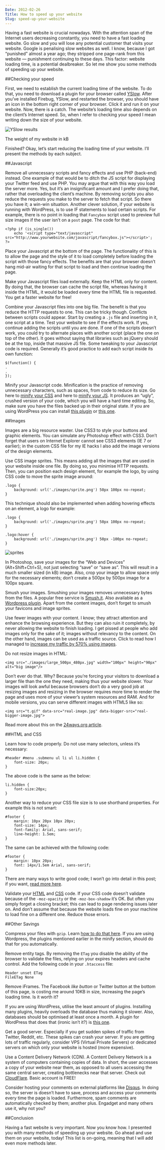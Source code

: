 ```yaml
---
Date: 2012-02-26
Title: How to speed up your website
Slug: speed-up-your-website
---
```


Having a fast website is crucial nowadays. With the attention span of the Internet users decreasing constantly, you need to have a fast loading website. Go slow and you will lose any potential customer that visits your website. Google is penalising slow websites as well. I know, because I got “punished” almost a year ago; they stripped one page-rank from this website — punishment continuing to these days. This factor: website loading time, is a potential dealbreaker. So let me show you some methods of speeding up your website.

##Checking your speed

First, we need to establish the current loading time of the website. To do that, you need to download a plugin for your browser called [YSlow](http://developer.yahoo.com/yslow/). After you’ve installed Firebug, YSlow, and restarted the browser, you should have an icon in the bottom right corner of your browser. Click it and run it on your website. Now, there is a catch. The website’s loading time also depends on the client’s Internet speed. So, when I refer to checking your speed I mean writing down the size of your website.

![YSlow results](http://dl.dropbox.com/u/48552248/websites/sicanstudios/blog/assets/yslow.jpg)
<figcaption>The weight of my website in kB</figcaption>

Finished? Okay, let’s start reducing the loading time of your website. I’ll present the methods by each subject.

##Javascript

Remove all unnecessary scripts and fancy effects and use PHP (back-end) instead. One example of that would be to ditch the JS script for displaying your Twitter feed and use PHP. You may argue that with this way you load the server more. Yes, but it’s an insignificant amount and I prefer doing that, rather that overloading the client’s machine. By removing scripts you also reduce the requests you make to the server to fetch that script. So there you have it; a win-win situation. Another clever solution, if your website is running with WordPress, is to use IF statements to load certain scripts. For example, there is no point in loading that `Fancybox` script used to preview full size images if the user isn’t on a `post` page. The code for that:

	<?php if (is_single()) 
		echo '<script type="text/javascript" src="http://www.yourwebsite.com/javascript/fancybox.js"></script>';
	?>

Place your Javascript at the bottom of the page. The functionality of this is to allow the page and the style of it to load completely before loading the script with those fancy effects. The benefits are that your browser doesn’t hang mid-air waiting for that script to load and then continue loading the page.

Make your Javascript files load externally. Keep the HTML only for content. By doing that, the browser can cache the script file, whereas having it inside the HTML, it would be loaded every time the HTML file is requested. You get a faster website for free!

Combine your Javascript files into one big file. The benefit is that you reduce the HTTP requests to one. This can be tricky though. Conflicts between scripts could appear. Start by creating a `.js` file and inserting in it, one script at a time. Test your website to see if the effects work. If yes, continue adding the scripts until you are done. If one of the scripts doesn’t work, you could try to alternate places with another script (place the one on top of the other). It goes without saying that libraries such as jQuery should be at the top, inside that massive JS file. Some tweaking to your Javascript code is required. Generally it’s good practice to add each script inside its own function:

	$(function() {
	.
	.
	});

Minify your Javascript code. Minification is the practice of removing unnecessary characters, such as spaces, from code to reduce its size. Go here to [minify your CSS](http://www.minifycss.com/css-compressor/) and here to [minify your JS](http://www.minifyjs.com/javascript-compressor/). It produces an “ugly”, crushed version of your code, which you will have a hard time editing. So, make sure you have the files backed up in their original state. If you are using WordPress you can install [this plugin](http://wordpress.org/extend/plugins/wp-minify/) or [this one](http://wordpress.org/extend/plugins/w3-total-cache/).

##Images

Images are a big resource waster. Use CSS3 to style your buttons and graphic elements. You can simulate any Photoshop effect with CSS3. Don’t forget that users on Internet Explorer cannot see CSS3 elements (IE 7 or earlier); in the custom CSS file for my IE hacks I also add the image versions of the design elements.

Use CSS image sprites. This means adding all the images that are used in your website inside one file. By doing so, you minimise HTTP requests. Then, you can position each design element, for example the logo, by using CSS code to move the sprite image around:

	.logo {
		background: url('./images/sprite.png') 50px 100px no-repeat;
	}

This technique should also be implemented when adding hovering effects on an element, a logo for example:

	.logo {
		background: url('./images/sprite.png') 50px 100px no-repeat;
	}

	.logo:hover {
		background: url('./images/sprite.png') 50px -100px no-repeat;
	}

![sprites](http://dl.dropbox.com/u/48552248/websites/sicanstudios/blog/assets/sprites.jpg)

In Photoshop, save your images for the “Web and Devices” (Alt+Shift+Ctrl+S), not just selecting “save” or “save as”. This will result in a much smaller sized (in kB) image. Also, crop your image to allow space only for the necessary elements; don’t create a 500px by 500px image for a 100px square.

Smush your images. Smushing your images removes unnecessary bytes from the files. A popular free service is [Smush.it](http://www.smushit.com/ysmush.it/). Also available as a [Wordpress plugin](http://wordpress.org/extend/plugins/wp-smushit/). Apart from the content images, don’t forget to smush your favicons and image sprites.

Use fewer images with your content. I know; they attract attention and enhance the browsing experience. But they can also ruin it completely, by never allowing the website to finish loading. I get pissed at people who add images only for the sake of it; images without relevancy to the content. On the other hand, images can be used as a traffic source. Click to read how I managed to [increase my traffic by 570% using images](http://sicanstudios.com/post/increase-traffic-website).

Do not resize images in HTML:

	<img src="./images/large_500px_480px.jpg" width="100px" height="90px" alt="big image"/>

Don’t ever do that. Why? Because you’re forcing your visitors to download a larger file than the one they need, making thus your website slower. Your images will look awful because browsers don’t do a very good job at resizing images and resizing in the browser requires more time to render the page and uses more of your viewer’s system resources and RAM. And for mobile versions, you can serve different images with HTML5 like so:

	<img src="t.gif" data-src="real-image.jpg" data-bigger-src="real-bigger-image.jpg">

Read more about this on the [24ways.org article](http://24ways.org/2011/adaptive-images-for-responsive-designs-again).

##HTML and CSS

Learn how to code properly. Do not use many selectors, unless it’s necessary:

	#header #menu .submenu ul li ul li.hidden {
		font-size: 20px;
	}

The above code is the same as the below:

	li.hidden {
		font-size:20px;
	}

Another way to reduce your CSS file size is to use shorthand properties. For example this is not smart:

	#footer {
		margin: 10px 20px 10px 20px;
		font-size: 14px;
		font-family: Arial, sans-serif;
		line-height: 1.5em;
	}

The same can be achieved with the following code:

	#footer {
		margin: 10px 20px;
		font: 14px/1.5em Arial, sans-serif;
	}

There are many ways to write good code; I won’t go into detail in this post; if you want, [read more here](http://www.smashingmagazine.com/2007/05/10/70-expert-ideas-for-better-css-coding/).

Validate your [HTML](http://validator.w3.org/) and [CSS](http://jigsaw.w3.org/css-validator/) code. If your CSS code doesn’t validate because of the `-moz-opacity` or the `-moz-box-shadow` it’s OK. But often you simply forget a closing bracket; this can lead to page rendering issues later on. And don’t assume that because the website loads fine on your machine to load fine on a different one. Reduce those errors.

##Other Savings

Compress your files with `gzip`. Learn [how to do that here](http://pixeljar.net/2009/06/06/how-to-gzip-your-site-components/). If you are using Wordpress, the plugins mentioned earlier in the minify section, should do that for you automatically.

Remove entity tags. By removing the `ETag` you disable the ability of the browser to validate the files, relying on your expires headers and cache control. Add the following code in your `.htaccess` file:

	Header unset ETag
	FileETag None

Remove iFrames. The Facebook _like button_ or Twitter button at the bottom of this page, is costing me around 10KB in size, increasing the page’s loading time. Is it worth it?

If you are using WordPress, utilise the least amount of plugins. Installing many plugins, heavily overloads the database thus making it slower. Also, databases should be optimised at least once a month. A plugin for WordPress that does that (ironic isn’t it?) is [this one](http://wordpress.org/extend/plugins/wp-dbmanager/).

Get a good server. Especially if you get sudden spikes of traffic from Twitter, Reddit, etc. These spikes can crash your server. If you are getting lots of traffic regularly, consider VPS (Virtual Private Servers) or dedicated servers on which only your website is hosted (more expensive).

Use a Content Delivery Network (CDN). A Content Delivery Network is a system of computers containing copies of data. In short, the user accesses a copy of your website near them, as opposed to all users accessing the same central server, creating bottlenecks near that server. Check out [CloudFlare](https://www.cloudflare.com/). Basic account is FREE!

Consider hosting your comments on external platforms like [Disqus](http://disqus.com/). In doing so, the server is doesn’t have to save, process and access your comments every time the page is loaded. Furthermore, spam comments are automatically checked by them; another plus. Engadget and many others use it, why not you?

##Conclusion

Having a fast website is very important. Now you know how. I presented you with many methods of speeding up your website. Go ahead and use them on your website, today! This list is on-going, meaning that I will add even more methods later.